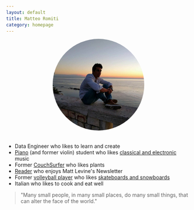 ```yaml
---
layout: default
title: Matteo Romiti 
category: homepage
---
```

<center><img src="./images/me_sunrise.jpg" alt="Me" style="width: 250px; border-radius: 50%"/></center>

<br /> 

- Data Engineer who likes to learn and create <br /> 
- [Piano](https://matteoromiti.github.io/piano-journey/) (and former violin) student who likes [classical and electronic](https://github.com/alegaballo/Tools/blob/master/playlist_creator/sorted_tracks.csv) music <br />
- Former [CouchSurfer](https://www.couchsurfing.com/people/matteoromiti) who likes plants <br /> 
- [Reader](https://matteoromiti.github.io/reading-list/) who enjoys Matt Levine's Newsletter <br />
- Former [volleyball player](https://youtu.be/ljKnFh7Vxms) who likes [skateboards and snowboards](https://youtu.be/X3y-hf4Nu7k) <br />
- Italian who likes to cook and eat well

> "Many small people, in many small places, do many small things, that can alter the face of the world."

